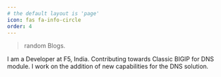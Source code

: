 ```yaml
---
# the default layout is 'page'
icon: fas fa-info-circle
order: 4
---
```


> random Blogs.

I am a Developer at F5, India. Contributing towards Classic BIGIP for DNS module. I work on the addition of new capabilities for the DNS solution.


